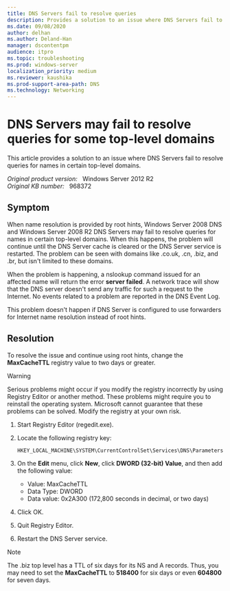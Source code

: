 ```yaml
---
title: DNS Servers fail to resolve queries
description: Provides a solution to an issue where DNS Servers fail to resolve queries for names in certain top-level domains.
ms.date: 09/08/2020
author: delhan
ms.author: Deland-Han
manager: dscontentpm
audience: itpro
ms.topic: troubleshooting
ms.prod: windows-server
localization_priority: medium
ms.reviewer: kaushika
ms.prod-support-area-path: DNS
ms.technology: Networking
---
```

# DNS Servers may fail to resolve queries for some top-level domains

This article provides a solution to an issue where DNS Servers fail to resolve queries for names in certain top-level domains.

_Original product version:_ &nbsp; Windows Server 2012 R2  
_Original KB number:_ &nbsp; 968372

## Symptom

When name resolution is provided by root hints, Windows Server 2008 DNS and Windows Server 2008 R2 DNS Servers may fail to resolve queries for names in certain top-level domains. When this happens, the problem will continue until the DNS Server cache is cleared or the DNS Server service is restarted. The problem can be seen with domains like .co.uk, .cn, .biz, and .br, but isn't limited to these domains.

When the problem is happening, a nslookup command issued for an affected name will return the error **server failed**. A network trace will show that the DNS server doesn't send any traffic for such a request to the Internet. No events related to a problem are reported in the DNS Event Log.

This problem doesn't happen if DNS Server is configured to use forwarders for Internet name resolution instead of root hints.

## Resolution

To resolve the issue and continue using root hints, change the **MaxCacheTTL** registry value to two days or greater.

> [!WARNING]
> Serious problems might occur if you modify the registry incorrectly by using Registry Editor or another method. These problems might require you to reinstall the operating system. Microsoft cannot guarantee that these problems can be solved. Modify the registry at your own risk.

1. Start Registry Editor (regedit.exe).

2. Locate the following registry key:

    `HKEY_LOCAL_MACHINE\SYSTEM\CurrentControlSet\Services\DNS\Parameters`

3. On the **Edit** menu, click **New**, click **DWORD (32-bit) Value**, and then add the following value:

    - Value: MaxCacheTTL
    - Data Type: DWORD
    - Data value: 0x2A300 (172,800 seconds in decimal, or two days)

4. Click OK.

5. Quit Registry Editor.

6. Restart the DNS Server service.

> [!NOTE]
> The .biz top level has a TTL of six days for its NS and A records. Thus, you may need to set the **MaxCacheTTL** to **518400** for six days or even **604800** for seven days.
